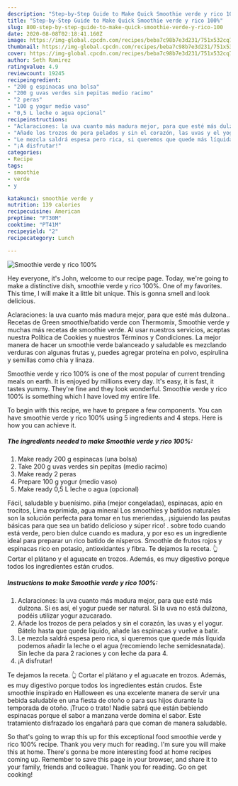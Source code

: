 ```yaml
---
description: "Step-by-Step Guide to Make Quick Smoothie verde y rico 100%"
title: "Step-by-Step Guide to Make Quick Smoothie verde y rico 100%"
slug: 800-step-by-step-guide-to-make-quick-smoothie-verde-y-rico-100
date: 2020-08-08T02:18:41.160Z
image: https://img-global.cpcdn.com/recipes/beba7c98b7e3d231/751x532cq70/smoothie-verde-y-rico-100-foto-principal.jpg
thumbnail: https://img-global.cpcdn.com/recipes/beba7c98b7e3d231/751x532cq70/smoothie-verde-y-rico-100-foto-principal.jpg
cover: https://img-global.cpcdn.com/recipes/beba7c98b7e3d231/751x532cq70/smoothie-verde-y-rico-100-foto-principal.jpg
author: Seth Ramirez
ratingvalue: 4.9
reviewcount: 19245
recipeingredient:
- "200 g espinacas una bolsa"
- "200 g uvas verdes sin pepitas medio racimo"
- "2 peras"
- "100 g yogur medio vaso"
- "0,5 L leche o agua opcional"
recipeinstructions:
- "Aclaraciones: la uva cuanto más madura mejor, para que esté más dulzona. Si es así, el yogur puede ser natural. Si la uva no está dulzona, podéis utilizar yogur azucarado."
- "Añade los trozos de pera pelados y sin el corazón, las uvas y el yogur. Bátelo hasta que quede líquido, añade las espinacas y vuelve a batir."
- "Le mezcla saldrá espesa pero rica, si queremos que quede más líquida podemos añadir la leche o el agua (recomiendo leche semidesnatada). Sin leche da para 2 raciones y con leche da para 4."
- "¡A disfrutar!"
categories:
- Recipe
tags:
- smoothie
- verde
- y

katakunci: smoothie verde y 
nutrition: 139 calories
recipecuisine: American
preptime: "PT30M"
cooktime: "PT41M"
recipeyield: "2"
recipecategory: Lunch

---
```



![Smoothie verde y rico 100%](https://img-global.cpcdn.com/recipes/beba7c98b7e3d231/751x532cq70/smoothie-verde-y-rico-100-foto-principal.jpg)

Hey everyone, it's John, welcome to our recipe page. Today, we're going to make a distinctive dish, smoothie verde y rico 100%. One of my favorites. This time, I will make it a little bit unique. This is gonna smell and look delicious.

Aclaraciones: la uva cuanto más madura mejor, para que esté más dulzona.. Recetas de Green smoothie/batido verde con Thermomix, Smoothie verde y muchas más recetas de smoothie verde. Al usar nuestros servicios, aceptas nuestra Política de Cookies y nuestros Términos y Condiciones. La mejor manera de hacer un smoothie verde balanceado y saludable es mezclando verduras con algunas frutas y, puedes agregar proteína en polvo, espirulina y semillas como chía y linaza.

Smoothie verde y rico 100% is one of the most popular of current trending meals on earth. It is enjoyed by millions every day. It's easy, it is fast, it tastes yummy. They're fine and they look wonderful. Smoothie verde y rico 100% is something which I have loved my entire life.


To begin with this recipe, we have to prepare a few components. You can have smoothie verde y rico 100% using 5 ingredients and 4 steps. Here is how you can achieve it.

<!--inarticleads1-->

##### The ingredients needed to make Smoothie verde y rico 100%:

1. Make ready 200 g espinacas (una bolsa)
1. Take 200 g uvas verdes sin pepitas (medio racimo)
1. Make ready 2 peras
1. Prepare 100 g yogur (medio vaso)
1. Make ready 0,5 L leche o agua (opcional)


Fácil, saludable y buenísimo. piña (mejor congeladas), espinacas, apio en trocitos, Lima exprimida, agua mineral Los smoothies y batidos naturales son la solución perfecta para tomar en tus meriendas,. ¡siguiendo las pautas básicas para que sea un batido delicioso y súper rico! . sobre todo cuando está verde, pero bien dulce cuando es madura, y por eso es un ingrediente ideal para preparar un rico batido de nísperos. Smoothie de frutos rojos y espinacas rico en potasio, antioxidantes y fibra. Te dejamos la receta. 👆 Cortar el plátano y el aguacate en trozos. Además, es muy digestivo porque todos los ingredientes están crudos. 

<!--inarticleads2-->

##### Instructions to make Smoothie verde y rico 100%:

1. Aclaraciones: la uva cuanto más madura mejor, para que esté más dulzona. Si es así, el yogur puede ser natural. Si la uva no está dulzona, podéis utilizar yogur azucarado.
1. Añade los trozos de pera pelados y sin el corazón, las uvas y el yogur. Bátelo hasta que quede líquido, añade las espinacas y vuelve a batir.
1. Le mezcla saldrá espesa pero rica, si queremos que quede más líquida podemos añadir la leche o el agua (recomiendo leche semidesnatada). Sin leche da para 2 raciones y con leche da para 4.
1. ¡A disfrutar!


Te dejamos la receta. 👆 Cortar el plátano y el aguacate en trozos. Además, es muy digestivo porque todos los ingredientes están crudos. Este smoothie inspirado en Halloween es una excelente manera de servir una bebida saludable en una fiesta de otoño o para sus hijos durante la temporada de otoño. ¡Truco o trato! Nadie sabrá que están bebiendo espinacas porque el sabor a manzana verde domina el sabor. Este tratamiento disfrazado los engañará para que coman de manera saludable. 

So that's going to wrap this up for this exceptional food smoothie verde y rico 100% recipe. Thank you very much for reading. I'm sure you will make this at home. There's gonna be more interesting food at home recipes coming up. Remember to save this page in your browser, and share it to your family, friends and colleague. Thank you for reading. Go on get cooking!
